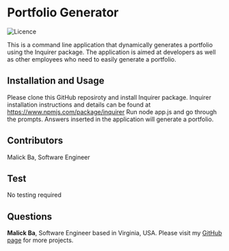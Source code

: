 # Portfolio Generator
![Licence](http://img.shields.io/badge/license-MIT-blue.svg)

This is a command line application that dynamically generates a portfolio using the Inquirer package. The application is aimed at developers as well as other employees who need to easily generate a portfolio. 

## Installation and Usage
Please clone this GitHub reposiroty and install Inquirer package. Inquirer installation instructions and details can be found at https://www.npmjs.com/package/inquirer 
Run node app.js and go through the prompts. Answers inserted in the application will generate a portfolio.

## Contributors
Malick Ba, Software Engineer

## Test
No testing required

## Questions
**Malick Ba**, Software Engineer based in Virginia, USA.
Please visit my [GitHub page](https://github.com/malickbax) for more projects.
